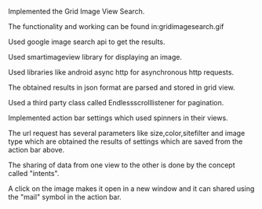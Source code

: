 Implemented the Grid Image View Search.

The functionality and working can be found in:gridimagesearch.gif

Used google image search api to get the results.

Used smartimageview library for displaying an image.

Used libraries like android async http for asynchronous http requests.

The obtained results in json format are parsed and stored in grid view.

Used a third party class called Endlessscrolllistener for pagination.

Implemented action bar settings which used spinners in their views.

The url request has several parameters like size,color,sitefilter and image type
which are obtained the results of settings which are saved from the action bar above.

The sharing of data from one view to the other is done by the concept called "intents".

A click on the image makes it open in a new window and it can shared using the "mail"
symbol in the action bar.





